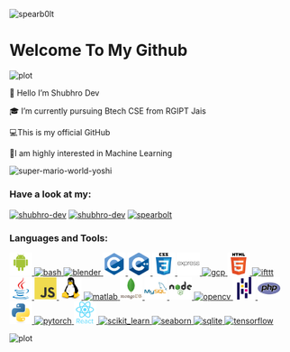 

<p align="left"> <img src="https://komarev.com/ghpvc/?username=spearb0lt&label=Profile%20views&color=0e75b6&style=flat" alt="spearb0lt" /> </p>

<p align="left">
</p>

 <!---
iloveai-ml/iloveai-ml is a ✨ special ✨ repository because its `README.md` (this file) appears on your GitHub profile.
You can click the Preview link to take a look at your changes.
mario1    ![plot](https://github.com/iloveai-ml/iloveai-ml/assets/167196524/10029fc5-555c-4091-bf94-bb2d6aa5b8bb)
mario2PIC    ![plot](https://github.com/iloveai-ml/iloveai-ml/assets/167196524/c1798bea-1811-48e2-a4f8-18a2aad430ee)
minion colllege  ![plot](https://github.com/iloveai-ml/iloveai-ml/assets/167196524/4aec661f-9008-4692-a2ba-05a5a675bbf0)
nice computer ![plot](https://github.com/iloveai-ml/iloveai-ml/assets/167196524/6340f5e7-d165-464f-9e5d-ca0e8b49c36f)
neon cat ![plot](https://github.com/iloveai-ml/iloveai-ml/assets/167196524/cdc8a3c4-4d82-4891-ba54-8fc7aa37a992)
lovely computer  ![plot](https://github.com/iloveai-ml/Web-Development-Lab/assets/167196524/fcff8cb3-c67c-489e-b861-781bd051ecc2)
![hacker](https://github.com/user-attachments/assets/9af41371-c948-4e7a-b34c-2e532eb6a973)
![mariocoffesip](https://github.com/user-attachments/assets/48f0c4ee-0e98-4b83-8372-2451cc2013cf)
![mancatplaygamecomputer](https://github.com/user-attachments/assets/c9a2810d-7fd2-4937-b1eb-9d117df95a92)
![donkeykong](https://github.com/user-attachments/assets/1af4300c-57d3-4b67-a75d-6e824151a974)
![kirbychilling](https://github.com/user-attachments/assets/e373fdb5-b22d-48dc-a100-da429f094391)
![zelda](https://github.com/user-attachments/assets/29bb2ec1-bcdb-450f-801d-e70dfd6e99d1)
![mansetupcodingplaying](https://github.com/user-attachments/assets/bc476c65-819a-4a2f-8fa1-d738d0cd5a1e)
![technightscape](https://github.com/user-attachments/assets/a7fab717-11af-41a6-8a11-60fd908cfaa7)
![chillingirl](https://github.com/user-attachments/assets/742fcb3a-76be-4480-aeac-919e7c53751a)
![pixel-jeff-garden2](https://github.com/user-attachments/assets/5e3b8987-77bc-4983-8e14-73792e802ef1)
![mariodj](https://github.com/user-attachments/assets/df74ba11-993e-419d-89cb-5313b3c42cee)
![pixel-jeff-fortune-cat](https://github.com/user-attachments/assets/06556030-5221-4581-bcba-32af92dc8f14)
![pixel-jeff-courage-dog](https://github.com/user-attachments/assets/964fcbba-a410-4fe5-a555-b7e6b44213a9)
![babyyoda](https://github.com/user-attachments/assets/5152fb2b-2647-4929-815f-1493092257d0)
![fitoopro](https://github.com/user-attachments/assets/82d63888-bc1e-408e-aecb-d6cfcce55b60)
![ice](https://github.com/user-attachments/assets/dd7e3b71-53af-477f-b360-49caa99eb1df)
![mario-srotate](https://github.com/user-attachments/assets/4194cf81-394b-4c1a-949f-beb54fcaea72)
![mario-jump](https://github.com/user-attachments/assets/50fee777-e17c-4ddb-b8b8-c23152191086)

![mario-walk](https://github.com/user-attachments/assets/a933d158-d4df-4b6a-935a-e950ee977bf9)
![mario-world-superman](https://github.com/user-attachments/assets/2ab6c7bb-1009-4f02-bccf-e40455c9b789)
![super-mario-world-yoshi](https://github.com/user-attachments/assets/9e2c6c8b-3391-4751-8bfc-ea2ad2d2a30a)
![luigi walk](https://github.com/user-attachments/assets/8e24c01e-676f-48cd-b0a7-47d056d74743)
--->



# Welcome To My Github
 ![plot](https://github.com/iloveai-ml/iloveai-ml/assets/167196524/10029fc5-555c-4091-bf94-bb2d6aa5b8bb)


👋 Hello I’m Shubhro Dev

🎓 I’m currently pursuing Btech CSE from RGIPT Jais

💻This is my official GitHub

📝I am highly interested in Machine Learning 

 <!---🎊Do check out my other Github account<a href="https://github.com/iloveai-ml" target="blank"><img align="center" src="https://cdn.jsdelivr.net/npm/simple-icons@3.0.1/icons/github.svg" alt="iloveai-ml" height="30" width="40" /></a>

--->

![super-mario-world-yoshi](https://github.com/user-attachments/assets/9e2c6c8b-3391-4751-8bfc-ea2ad2d2a30a)

 <!---
<h3 align="left">Connect with me:</h3>
<p align="left">
<a href="https://linkedin.com/in/shubhro-dev" target="blank"><img align="center" src="https://raw.githubusercontent.com/rahuldkjain/github-profile-readme-generator/master/src/images/icons/Social/linked-in-alt.svg" alt="shubhro-dev" height="30" width="40" /></a>
</p>

<h3 align="left">Have a look at:</h3>
<p align="left">
<a href="https://scholar.google.com/citations?user=rNBVr8gAAAAJ" target="blank"><img align="center" src="https://github.com/user-attachments/assets/d055a121-226c-4b00-820e-8700fef6d5ee" alt="shubhro-dev" height="40" width="40" /></a>
<!--  <a href="https://instagram.com/shubhro_x" target="blank"><img align="center" src="https://raw.githubusercontent.com/rahuldkjain/github-profile-readme-generator/master/src/images/icons/Social/instagram.svg" alt="shubhro_x" height="30" width="40" /></a> -->

 <!---
<a href="https://www.codechef.com/users/spearbolt" target="blank"><img align="center" src="https://github.com/user-attachments/assets/dcdca461-3977-4254-9ccc-111e323a437f" alt="spearbolt" height="40" width="40" /></a>
</p> 




https://www.researchgate.net/profile/Shubhro-Dev












--->
<h3 align="left">Have a look at my:</h3>
<p align="left">
 <a href="https://linkedin.com/in/shubhro-dev" target="blank"><img align="center" src="https://raw.githubusercontent.com/rahuldkjain/github-profile-readme-generator/master/src/images/icons/Social/linked-in-alt.svg" alt="shubhro-dev" height="30" width="40" /></a>
<a href="https://scholar.google.com/citations?user=rNBVr8gAAAAJ" target="blank"><img align="center" src="https://github.com/user-attachments/assets/d055a121-226c-4b00-820e-8700fef6d5ee" alt="shubhro-dev" height="40" width="40" /></a>
<a href="https://www.codechef.com/users/spearbolt" target="blank"><img align="center" src="https://github.com/user-attachments/assets/dcdca461-3977-4254-9ccc-111e323a437f" alt="spearbolt" height="40" width="40" /></a>













</p>

<h3 align="left">Languages and Tools:</h3>
<p align="left"> <a href="https://developer.android.com" target="_blank" rel="noreferrer"> <img src="https://raw.githubusercontent.com/devicons/devicon/master/icons/android/android-original-wordmark.svg" alt="android" width="40" height="40"/> </a> <a href="https://www.gnu.org/software/bash/" target="_blank" rel="noreferrer"> <img src="https://www.vectorlogo.zone/logos/gnu_bash/gnu_bash-icon.svg" alt="bash" width="40" height="40"/> </a> <a href="https://www.blender.org/" target="_blank" rel="noreferrer"> <img src="https://download.blender.org/branding/community/blender_community_badge_white.svg" alt="blender" width="40" height="40"/> </a> <a href="https://www.cprogramming.com/" target="_blank" rel="noreferrer"> <img src="https://raw.githubusercontent.com/devicons/devicon/master/icons/c/c-original.svg" alt="c" width="40" height="40"/> </a> <a href="https://www.w3schools.com/cpp/" target="_blank" rel="noreferrer"> <img src="https://raw.githubusercontent.com/devicons/devicon/master/icons/cplusplus/cplusplus-original.svg" alt="cplusplus" width="40" height="40"/> </a> <a href="https://www.w3schools.com/css/" target="_blank" rel="noreferrer"> <img src="https://raw.githubusercontent.com/devicons/devicon/master/icons/css3/css3-original-wordmark.svg" alt="css3" width="40" height="40"/> </a> <a href="https://expressjs.com" target="_blank" rel="noreferrer"> <img src="https://raw.githubusercontent.com/devicons/devicon/master/icons/express/express-original-wordmark.svg" alt="express" width="40" height="40"/> </a> <a href="https://cloud.google.com" target="_blank" rel="noreferrer"> <img src="https://www.vectorlogo.zone/logos/google_cloud/google_cloud-icon.svg" alt="gcp" width="40" height="40"/> </a> <a href="https://www.w3.org/html/" target="_blank" rel="noreferrer"> <img src="https://raw.githubusercontent.com/devicons/devicon/master/icons/html5/html5-original-wordmark.svg" alt="html5" width="40" height="40"/> </a> <a href="https://ifttt.com/" target="_blank" rel="noreferrer"> <img src="https://www.vectorlogo.zone/logos/ifttt/ifttt-ar21.svg" alt="ifttt" width="40" height="40"/> </a> <a href="https://www.java.com" target="_blank" rel="noreferrer"> <img src="https://raw.githubusercontent.com/devicons/devicon/master/icons/java/java-original.svg" alt="java" width="40" height="40"/> </a> <a href="https://developer.mozilla.org/en-US/docs/Web/JavaScript" target="_blank" rel="noreferrer"> <img src="https://raw.githubusercontent.com/devicons/devicon/master/icons/javascript/javascript-original.svg" alt="javascript" width="40" height="40"/> </a> <a href="https://www.linux.org/" target="_blank" rel="noreferrer"> <img src="https://raw.githubusercontent.com/devicons/devicon/master/icons/linux/linux-original.svg" alt="linux" width="40" height="40"/> </a> <a href="https://www.mathworks.com/" target="_blank" rel="noreferrer"> <img src="https://upload.wikimedia.org/wikipedia/commons/2/21/Matlab_Logo.png" alt="matlab" width="40" height="40"/> </a> <a href="https://www.mongodb.com/" target="_blank" rel="noreferrer"> <img src="https://raw.githubusercontent.com/devicons/devicon/master/icons/mongodb/mongodb-original-wordmark.svg" alt="mongodb" width="40" height="40"/> </a> <a href="https://www.mysql.com/" target="_blank" rel="noreferrer"> <img src="https://raw.githubusercontent.com/devicons/devicon/master/icons/mysql/mysql-original-wordmark.svg" alt="mysql" width="40" height="40"/> </a> <a href="https://nodejs.org" target="_blank" rel="noreferrer"> <img src="https://raw.githubusercontent.com/devicons/devicon/master/icons/nodejs/nodejs-original-wordmark.svg" alt="nodejs" width="40" height="40"/> </a> <a href="https://opencv.org/" target="_blank" rel="noreferrer"> <img src="https://www.vectorlogo.zone/logos/opencv/opencv-icon.svg" alt="opencv" width="40" height="40"/> </a> <a href="https://pandas.pydata.org/" target="_blank" rel="noreferrer"> <img src="https://raw.githubusercontent.com/devicons/devicon/2ae2a900d2f041da66e950e4d48052658d850630/icons/pandas/pandas-original.svg" alt="pandas" width="40" height="40"/> </a> <a href="https://www.php.net" target="_blank" rel="noreferrer"> <img src="https://raw.githubusercontent.com/devicons/devicon/master/icons/php/php-original.svg" alt="php" width="40" height="40"/> </a> <a href="https://www.python.org" target="_blank" rel="noreferrer"> <img src="https://raw.githubusercontent.com/devicons/devicon/master/icons/python/python-original.svg" alt="python" width="40" height="40"/> </a> <a href="https://pytorch.org/" target="_blank" rel="noreferrer"> <img src="https://www.vectorlogo.zone/logos/pytorch/pytorch-icon.svg" alt="pytorch" width="40" height="40"/> </a> <a href="https://reactjs.org/" target="_blank" rel="noreferrer"> <img src="https://raw.githubusercontent.com/devicons/devicon/master/icons/react/react-original-wordmark.svg" alt="react" width="40" height="40"/> </a> <a href="https://scikit-learn.org/" target="_blank" rel="noreferrer"> <img src="https://upload.wikimedia.org/wikipedia/commons/0/05/Scikit_learn_logo_small.svg" alt="scikit_learn" width="40" height="40"/> </a> <a href="https://seaborn.pydata.org/" target="_blank" rel="noreferrer"> <img src="https://seaborn.pydata.org/_images/logo-mark-lightbg.svg" alt="seaborn" width="40" height="40"/> </a> <a href="https://www.sqlite.org/" target="_blank" rel="noreferrer"> <img src="https://www.vectorlogo.zone/logos/sqlite/sqlite-icon.svg" alt="sqlite" width="40" height="40"/> </a> <a href="https://www.tensorflow.org" target="_blank" rel="noreferrer"> <img src="https://www.vectorlogo.zone/logos/tensorflow/tensorflow-icon.svg" alt="tensorflow" width="40" height="40"/> </a> </p>

![plot](https://github.com/iloveai-ml/iloveai-ml/assets/167196524/6340f5e7-d165-464f-9e5d-ca0e8b49c36f) 



<!---
iloveai-ml/iloveai-ml is a ✨ special ✨ repository because its `README.md` (this file) appears on your GitHub profile.
You can click the Preview link to take a look at your changes.
mario1    ![plot](https://github.com/iloveai-ml/iloveai-ml/assets/167196524/10029fc5-555c-4091-bf94-bb2d6aa5b8bb)
mario2PIC    ![plot](https://github.com/iloveai-ml/iloveai-ml/assets/167196524/c1798bea-1811-48e2-a4f8-18a2aad430ee)
minion colllege  ![plot](https://github.com/iloveai-ml/iloveai-ml/assets/167196524/4aec661f-9008-4692-a2ba-05a5a675bbf0)
nice computer ![plot](https://github.com/iloveai-ml/iloveai-ml/assets/167196524/6340f5e7-d165-464f-9e5d-ca0e8b49c36f)
neon cat ![plot](https://github.com/iloveai-ml/iloveai-ml/assets/167196524/cdc8a3c4-4d82-4891-ba54-8fc7aa37a992)
lovely computer  ![plot](https://github.com/iloveai-ml/Web-Development-Lab/assets/167196524/fcff8cb3-c67c-489e-b861-781bd051ecc2)

--->
